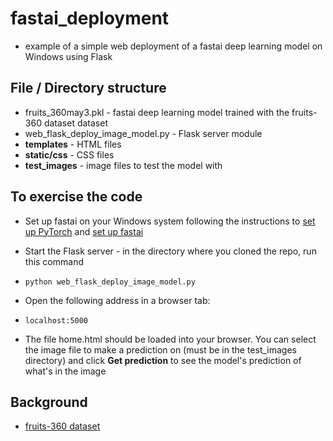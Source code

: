 # fastai_deployment
- example of a simple web deployment of a fastai deep learning model on Windows using Flask 

## File / Directory structure
- fruits_360may3.pkl - fastai deep learning model trained with the fruits-360 dataset dataset
- web_flask_deploy_image_model.py - Flask server module
- **templates** - HTML files
- **static/css** - CSS files
- **test_images** - image files to test the model with


## To exercise the code

- Set up fastai on your Windows system following the instructions to [set up PyTorch](https://pytorch.org/get-started/locally/) and [set up fastai](https://docs.fast.ai/)

- Start the Flask server - in the directory where you cloned the repo, run this command

- ```
  python web_flask_deploy_image_model.py
  ```

- Open the following address in a browser tab:

- ```
  localhost:5000
  ```

- The file home.html should be loaded into your browser. You can select the image file to make a prediction on (must be in the test_images directory) and click **Get prediction** to see the model's prediction of what's in the image


## Background

- [fruits-360 dataset](https://www.kaggle.com/moltean/fruits)